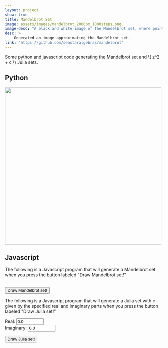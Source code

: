 ```yaml
---
layout: project
show: true
title: Mandelbrot Set
image: assets/images/mandelbrot_2000px_1000steps.png
image-desc: "A black and white image of the Mandelbrot set, where points have been shaded according to how many iterations it takes for them to exceed some threshold. The threshold can be any number greater than 2."
desc: >
    Generated an image approximating the Mandelbrot set.
link: "https://github.com/seastaralgebras/mandelbrot"
---
```


Some python and javascript code generating the Mandelbrot set and \\( z^2 + c \\) Julia sets.


## Python

<img src="{{ site.url }}/assets/images/mandelbrot_and_julia.png" class="center" width="500">

## Javascript


<script>
    var mathjs_script = document.createElement('script');
    mathjs_script.type = 'text/javascript';
    mathjs_script.src = 'https://unpkg.com/mathjs@11.7.0/lib/browser/math.js'
    var mandy_script = document.createElement('script');
    mandy_script.type = 'text/javascript';
    mandy_script.src = '/assets/js/mandelbrot.js';
    document.head.appendChild(mathjs_script);
    document.head.appendChild(mandy_script);
</script>

<div class="js_container">
<p>The following is a Javascript program that will generate a Mandelbrot set when you press the button labeled "Draw Mandelbrot set!"</p>

<canvas id="mandelbrot" width="500" height="500" stype="border:1px solid #000000;"></canvas>
<br>
<button onclick="drawMandelbrot(mandelbrot_pic)">Draw Mandelbrot set!</button>
</div>

<div class="js_container">
<p>The following is a Javascript program that will generate a Julia set with c given by the specified real and imaginary parts when you press the button labeled "Draw Julia set!"</p>

<canvas id="julia" width="500" height="500" stype="border:1px solid #000000;"></canvas>

<form id="julia_point">
    Real: <input id="tiny_form" type="number" name="real_c" value="0.0" step="0.001" min="-2.1" max="2.1">
    <br>
    Imaginary: <input id="tiny_form" type="number" name="imag_c" value="0.0" step="0.001" min="-2.1" max="2.1">
</form> 
<button onclick="julia_start()">Draw Julia set!</button>
</div>

<script>
    var mandelbrot_pic = document.getElementById("mandelbrot");
    var julia_pic = document.getElementById("julia");

    function julia_start() {
      var z = document.getElementById("julia_point");
      var x;
      var y;
      x = z.real_c.value;
      y = z.imag_c.value;
      drawJulia(julia_pic, x, y);
    }
    
</script>
